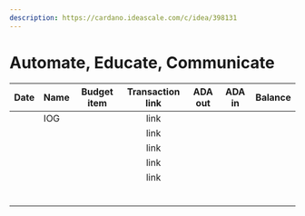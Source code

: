 ```yaml
---
description: https://cardano.ideascale.com/c/idea/398131
---
```


# Automate, Educate, Communicate

<table><thead><tr><th>Date</th><th>Name</th><th data-type="select">Budget item</th><th align="center">Transaction link</th><th align="center">ADA out</th><th align="center">ADA in</th><th align="center">Balance</th></tr></thead><tbody><tr><td></td><td>IOG</td><td></td><td align="center">link</td><td align="center"></td><td align="center"></td><td align="center"></td></tr><tr><td></td><td></td><td></td><td align="center">link</td><td align="center"></td><td align="center"></td><td align="center"></td></tr><tr><td></td><td></td><td></td><td align="center">link</td><td align="center"></td><td align="center"></td><td align="center"></td></tr><tr><td></td><td></td><td></td><td align="center">link</td><td align="center"></td><td align="center"></td><td align="center"></td></tr><tr><td></td><td></td><td></td><td align="center">link</td><td align="center"></td><td align="center"></td><td align="center"></td></tr><tr><td></td><td></td><td></td><td align="center"></td><td align="center"></td><td align="center"></td><td align="center"></td></tr><tr><td></td><td></td><td></td><td align="center"></td><td align="center"></td><td align="center"></td><td align="center"></td></tr><tr><td></td><td></td><td></td><td align="center"></td><td align="center"></td><td align="center"></td><td align="center"></td></tr><tr><td></td><td></td><td></td><td align="center"></td><td align="center"></td><td align="center"></td><td align="center"></td></tr><tr><td></td><td></td><td></td><td align="center"></td><td align="center"></td><td align="center"></td><td align="center"></td></tr><tr><td></td><td></td><td></td><td align="center"></td><td align="center"></td><td align="center"></td><td align="center"></td></tr></tbody></table>

